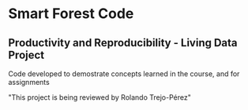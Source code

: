 # Smart Forest Code 
## Productivity and Reproducibility - Living Data Project

Code developed to demostrate concepts learned in the course, and for assignments

"This project is being reviewed by Rolando Trejo-Pérez"
